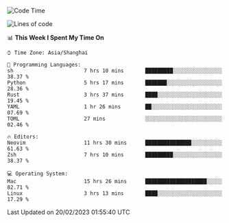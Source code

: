 <!--START_SECTION:waka-->
![Code Time](http://img.shields.io/badge/Code%20Time-1%2C161%20hrs%202%20mins-blue)

![Lines of code](https://img.shields.io/badge/From%20Hello%20World%20I%27ve%20Written-65%20Thousand%20lines%20of%20code-blue)

📊 **This Week I Spent My Time On** 

```text
⌚︎ Time Zone: Asia/Shanghai

💬 Programming Languages: 
sh                       7 hrs 10 mins       █████████░░░░░░░░░░░░░░░░   38.37 % 
Python                   5 hrs 17 mins       ███████░░░░░░░░░░░░░░░░░░   28.36 % 
Rust                     3 hrs 37 mins       ████░░░░░░░░░░░░░░░░░░░░░   19.45 % 
YAML                     1 hr 26 mins        ██░░░░░░░░░░░░░░░░░░░░░░░   07.69 % 
TOML                     27 mins             ░░░░░░░░░░░░░░░░░░░░░░░░░   02.46 % 

🔥 Editors: 
Neovim                   11 hrs 30 mins      ███████████████░░░░░░░░░░   61.63 % 
Zsh                      7 hrs 10 mins       █████████░░░░░░░░░░░░░░░░   38.37 % 

💻 Operating System: 
Mac                      15 hrs 26 mins      ████████████████████░░░░░   82.71 % 
Linux                    3 hrs 13 mins       ████░░░░░░░░░░░░░░░░░░░░░   17.29 % 

```


 Last Updated on 20/02/2023 01:55:40 UTC
<!--END_SECTION:waka-->
